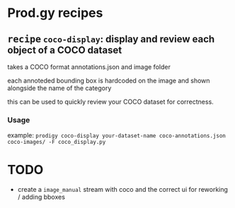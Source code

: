 # Prod.gy recipes

##  <kbd>recipe</kbd> `coco-display`: display and review each object of a COCO dataset

takes a COCO format annotations.json and image folder

each annoteded bounding box is hardcoded on the image and shown 
alongside the name of the category

this can be used to quickly review your COCO dataset for correctness.

### Usage
example: `prodigy coco-display your-dataset-name coco-annotations.json coco-images/ -F coco_display.py`


# TODO
* create a `image_manual` stream with coco and the correct ui for reworking / adding bboxes
